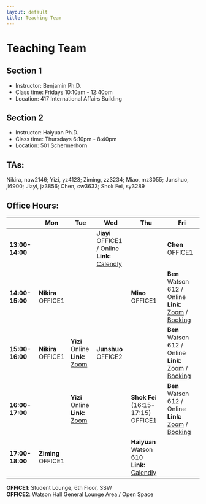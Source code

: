 ```yaml
---
layout: default
title: Teaching Team
---
```


# **Teaching Team**

## **Section 1**
* Instructor: Benjamin Ph.D.
* Class time: Fridays 10:10am - 12:40pm  
* Location: 417 International Affairs Building

## **Section 2**
* Instructor: Haiyuan Ph.D.
* Class time: Thursdays 6:10pm - 8:40pm  
* Location: 501 Schermerhorn

## **TAs:** 
Nikira, naw2146; Yizi, yz4123; Ziming, zz3234; Miao, mz3055; Junshuo, jl6900; Jiayi, jz3856; Chen, cw3633; Shok Fei, sy3289

## **Office Hours:**

| | **Mon** | **Tue** | **Wed** | **Thu** | **Fri** |
|---|---|---|---|---|---|
| **13:00-14:00** | | | **Jiayi**<br>OFFICE1 / Online<br>**Link:** [Calendly](https://calendly.com/jz3856-columbia/30min) | | **Chen**<br>OFFICE1 |
| **14:00-15:00** | **Nikira**<br>OFFICE1 | | | **Miao**<br>OFFICE1 | **Ben**<br>Watson 612 / Online<br>**Link:** [Zoom](https://us06web.zoom.us/j/5378171089?pwd=30gGgVPYJ4VTq6CzNTjUlyZFb9gSCu.1) / [Booking](https://calendar.app.google/8DTmEBK4SpWv7ceq6) |
| **15:00-16:00** | **Nikira**<br>OFFICE1 | **Yizi**<br>Online<br>**Link:** [Zoom](https://us06web.zoom.us/j/5378171089?pwd=30gGgVPYJ4VTq6CzNTjUlyZFb9gSCu.1) | **Junshuo**<br>OFFICE2 | | **Ben**<br>Watson 612 / Online<br>**Link:** [Zoom](https://us06web.zoom.us/j/5378171089?pwd=30gGgVPYJ4VTq6CzNTjUlyZFb9gSCu.1) / [Booking](https://calendar.app.google/8DTmEBK4SpWv7ceq6) |
| **16:00-17:00** | | **Yizi**<br>Online<br>**Link:** [Zoom](https://us06web.zoom.us/j/5378171089?pwd=30gGgVPYJ4VTq6CzNTjUlyZFb9gSCu.1) | | **Shok Fei** (16:15-17:15)<br>OFFICE1 | **Ben**<br>Watson 612 / Online<br>**Link:** [Zoom](https://us06web.zoom.us/j/5378171089?pwd=30gGgVPYJ4VTq6CzNTjUlyZFb9gSCu.1) / [Booking](https://calendar.app.google/8DTmEBK4SpWv7ceq6) |
| **17:00-18:00** | **Ziming**<br>OFFICE1 | | | **Haiyuan**<br>Watson 610<br>**Link:** [Calendly](https://calendly.com/hw2592-columbia/one-one-one-10-minute-meeting) | |

**OFFICE1**: Student Lounge, 6th Floor, SSW  
**OFFICE2**: Watson Hall General Lounge Area / Open Space
